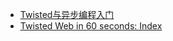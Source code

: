 - [Twisted与异步编程入门](https://www.gitbook.com/book/likebeta/twisted-intro-cn/details)
- [Twisted Web in 60 seconds: Index](http://jcalderone.livejournal.com/50562.html)